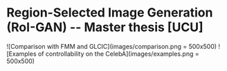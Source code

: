 # Region-Selected Image Generation (RoI-GAN) -- Master thesis [UCU]
![Comparison with FMM and GLCIC](images/comparison.png = 500x500)
![Examples of controllability on the CelebA](images/examples.png = 500x500)
